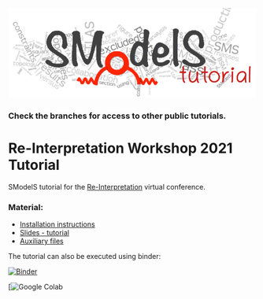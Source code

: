 <img src="smodelsTutorial.png" alt="SModelS Tutorials">


### Check the branches for access to other public tutorials.


# Re-Interpretation Workshop 2021 Tutorial
SModelS tutorial for the [Re-Interpretation](https://indico.cern.ch/event/982553/) virtual conference.

### Material:

 * [Installation instructions](smodels-installation.pdf)
 * [Slides - tutorial](smodels-tutorial.pdf)
 * [Auxiliary files](files_tutorial_rif_2021.zip)

The tutorial can also be executed using binder:

[![Binder](https://mybinder.org/badge_logo.svg)](https://mybinder.org/v2/gh/SModelS/tutorials/rif2021?filepath=index.ipynb)

[![Google Colab](https://colab.research.google.com/github/SModelS/tutorials/blob/main/index.ipynb)
